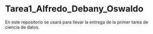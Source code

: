 # Tarea1_Alfredo_Debany_Oswaldo
En este repositorio se usará para llevar la entrega de la primer tarea de ciencia de datos.


